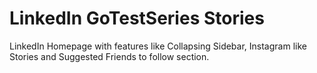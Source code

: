 # LinkedIn GoTestSeries Stories

LinkedIn Homepage with features like Collapsing Sidebar, Instagram like Stories and Suggested Friends to follow section.
